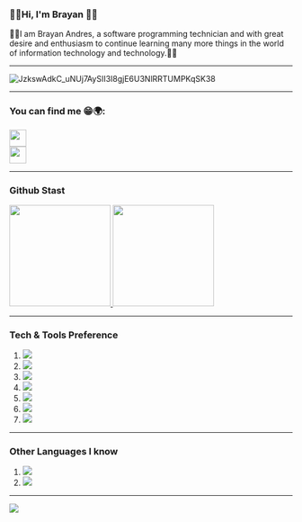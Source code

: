 ### 🎸🎶Hi, I'm Brayan 🤟🏴

🧙‍♂️I am Brayan Andres, a software programming technician and with great desire and enthusiasm to continue learning many more things in the world of information technology and technology.👋👊

---

![JzkswAdkC_uNUj7AySII3I8gjE6U3NlRRTUMPKqSK38](https://user-images.githubusercontent.com/118775234/208208524-a67a73d2-8cb4-49a2-9887-b3308eec045f.gif)

---
###     You can find me 😁🌍:


<a href="https://twitter.com/Brayan_HC11" target="_blank">
<img src="https://i.pinimg.com/originals/91/90/9e/91909e037f7088dfc9fb29a46304db0e.jpg" style="width: 30px; height: 30px;">
</a><br>

<a href="https://www.facebook.com/profile.php?id=100028934001640" target="_blank">
<img src="https://cdn-icons-png.flaticon.com/512/1384/1384879.png" jsaction="load:XAeZkd;" style="width: 30px; height: 30px;">
</a><br>

---
###     Github Stast

<a href="https://github.com/Brayan-Hc11">
  <img height="180em" src="https://github-readme-stats.vercel.app/api?username=Brayan-Hc11&theme=buefy&show_icons=true" />
  <img height="180em" src="https://github-readme-stats.vercel.app/api/top-langs/?username=Brayan-Hc11&theme=buefy&layout=compact" />
</a>

---
### Tech & Tools Preference

<ol>
 
<li><img src="http://img.shields.io/badge/-Git-F1502F?style=flat&logo=git&logoColor=FFFFFF"></li>
<li><img src="https://img.shields.io/badge/-React-000000?style=flat&logo=react&logoColor=00c8ff"></li>
<li><img src="http://img.shields.io/badge/-Github-000000?style=flat&logo=github&logoColor=FFFFFF"></li>
<li><img src = "https://img.shields.io/badge/-HTML5-E34F26?style=flat&logo=html5&logoColor=white"></li>
<li><img src="https://img.shields.io/badge/-MySQL-F29111?style=flat&logo=mysql&logoColor=FFFFFF"></li>
<li><img src="http://img.shields.io/badge/-VS%20Code-007ACC?style=flat&logo=visual%20studio%20code&logoColor=white"></li>
<li><img src="https://img.shields.io/badge/-JavaScript-eed718?style=flat&logo=javascript&logoColor=ffffff"></li>
 
</ol>

---

###  Other Languages I know
<ol>

<li><img src = "https://img.shields.io/badge/-HTML5-E34F26?style=flat&logo=html5&logoColor=white"></li> 
<li><img src="https://img.shields.io/badge/-Python-black?style=flat&logo=python&logoColor=white" ></li> 

</ol>

---
<img src="https://komarev.com/ghpvc/?username=Brayan-Hc11&color=blueviolet">
